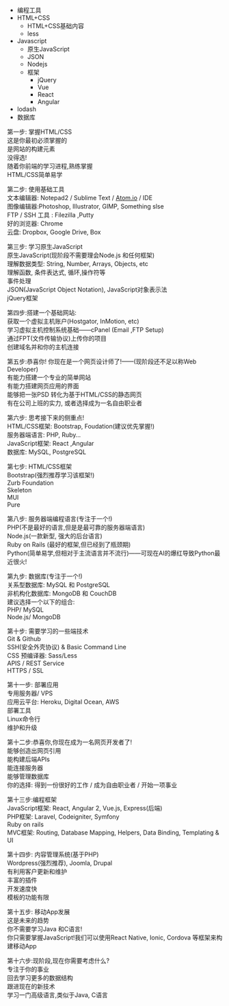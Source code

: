 
- 编程工具
- HTML+CSS
	- HTML+CSS基础内容
	- less
- Javascript
	- 原生JavaScript
	- JSON
	- Nodejs
	- 框架
		- jQuery
		- Vue
		- React
		- Angular
- lodash
- 数据库

第一步: 掌握HTML/CSS  
这是你最初必须掌握的  
是网站的构建元素  
没得选!  
随着你前端的学习进程,熟练掌握  
HTML/CSS简单易学  
  
第二步: 使用基础工具  
文本编辑器: Notepad2 / Sublime Text / [Atom.io](http://link.zhihu.com/?target=http%3A//Atom.io) / IDE  
图像编辑器:Photoshop, Illustrator, GIMP, Something slse  
FTP / SSH 工具 : Filezilla ,Putty  
好的浏览器: Chrome  
云盘: Dropbox, Google Drive, Box  
  
第三步: 学习原生JavaScript  
原生JavaScript(现阶段不需要理会Node.js 和任何框架)  
理解数据类型: String, Number, Arrays, Objects, etc  
理解函数, 条件表达式, 循环,操作符等  
事件处理  
JSON(JavaScript Object Notation), JavaScript对象表示法  
jQuery框架  
  
第四步:搭建一个基础网站:  
获取一个虚拟主机账户(Hostgator, InMotion, etc)  
学习虚拟主机控制系统基础——cPanel (Email ,FTP Setup)  
通过FPT(文件传输协议)上传你的项目  
创建域名并和你的主机连接  
  
第五步:恭喜你! 你现在是一个网页设计师了!——(现阶段还不足以称Web Developer)  
有能力搭建一个专业的简单网站  
有能力搭建网页应用的界面  
能够把一张PSD 转化为基于HTML/CSS的静态网页  
有在公司上班的实力, 或者选择成为一名自由职业者  
  
第六步: 思考接下来的侧重点!  
HTML/CSS框架: Bootstrap, Foudation(建议优先掌握!)  
服务器端语言: PHP, Ruby…  
JavaScript框架: React ,Angular  
数据库: MySQL, PostgreSQL  
  
第七步: HTML/CSS框架  
Bootstrap(强烈推荐学习该框架!)  
Zurb Foundation  
Skeleton  
MUI  
Pure  
  
第八步: 服务器端编程语言(专注于一个!)  
PHP(不是最好的语言,但是是最可靠的服务器端语言)  
Node.js(一款新型, 强大的后台语言)  
Ruby on Rails (最好的框架,但已经到了瓶颈期)  
Python(简单易学,但相对于主流语言并不流行)——可现在AI的爆红导致Python最近很火!  
  
第九步: 数据库(专注于一个!)  
关系型数据库: MySQL 和 PostgreSQL  
非机构化数据库: MongoDB 和 CouchDB  
建议选择一个以下的组合:  
PHP/ MySQL  
Node.js/ MongoDB  
  
第十步: 需要学习的一些端技术  
Git & Github  
SSH(安全外壳协议) & Basic Command Line  
CSS 预编译器: Sass/Less  
APIS / REST Service  
HTTPS / SSL  
  
第十一步: 部署应用  
专用服务器/ VPS  
应用云平台: Heroku, Digital Ocean, AWS  
部署工具  
Linux命令行  
维护和升级  
  
第十二步:恭喜你,你现在成为一名网页开发者了!  
能够创造出网页引用  
能构建后端APIs  
能连接服务器  
能够管理数据库  
你的选择: 得到一份很好的工作 / 成为自由职业者 / 开始一项事业  
  
第十三步:编程框架  
JavaScript框架: React, Angular 2, Vue.js, Express(后端)  
PHP框架: Laravel, Codeigniter, Symfony  
Ruby on rails  
MVC框架: Routing, Database Mapping, Helpers, Data Binding, Templating & UI  
  
第十四步: 内容管理系统(基于PHP)  
Wordpress(强烈推荐), Joomla, Drupal  
有利用客户更新和维护  
丰富的插件  
开发速度快  
模板的功能有限  
  
第十五步: 移动App发展  
这是未来的趋势  
你不需要学习Java 和C语言!  
你只需要掌握JavaScript!我们可以使用React Native, Ionic, Cordova 等框架来构建移动App  
  
第十六步:现阶段,现在你需要考虑什么?  
专注于你的事业  
回去学习更多的数据结构  
跟进现在的新技术  
学习一门高级语言,类似于Java, C语言